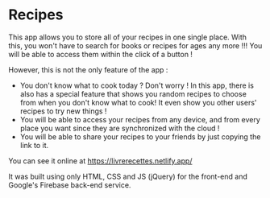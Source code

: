 # Recipes
This app allows you to store all of your recipes in one single place. With this, you won't have to search for books or recipes for ages any more !!! You will be able to access them within the click of a button !

However, this is not the only feature of the app :
- You don't know what to cook today ? Don't worry ! In this app, there is also has a special feature that shows you random recipes to choose from when you don't know what to cook! It even show you other users' recipes to try new things !
- You will be able to access your recipes from any device, and from every place you want since they are synchronized with the cloud !
- You will be able to share your recipes to your friends by just copying the link to it.


You can see it online at https://livrerecettes.netlify.app/

It was built using only HTML, CSS and JS (jQuery) for the front-end and Google's Firebase back-end service.

